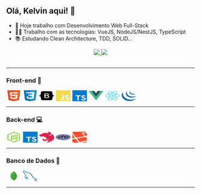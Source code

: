 ## Olá, Kelvin aqui! 👋

<!-- Apresentação -->
- 🔭 Hoje trabalho com Desenvolvimento Web Full-Stack
- 👨‍💻 Trabalho com as tecnologias: VueJS, NodeJS/NestJS, TypeScript
- 📚 Estudando Clean Architecture, TDD, SOLID... 

<!-- Painel de Trabalhos -->
<div align="center">
  <a href="https://github.com/KelpGF">
    <img height="180em" src="https://github-readme-stats.vercel.app/api?username=kelpgf&show_icons=true&theme=dracula&include_all_commits=true&count_private=true"/>
    <img height="180em" src="https://github-readme-stats.vercel.app/api/top-langs/?username=kelpgf&layout=compact&langs_count=7&theme=dracula"/>
  </a>
</div>
  
<br>
<!-- Tecnologias -->  
<div style="display: inline_block">  
  <hr>
  <h3>Front-end 📱</h3>
  <img align="center" alt="Kelvin-HTML" title="HTML" height="30" width="40" src="https://raw.githubusercontent.com/devicons/devicon/master/icons/html5/html5-original.svg">
  <img align="center" alt="Kelvin-CSS" title="CSS" height="30" width="40" src="https://raw.githubusercontent.com/devicons/devicon/master/icons/css3/css3-original.svg">
  <img align="center" alt="Kelvin-bootstrap" title="bootstrap" height="30" width="40" src="https://raw.githubusercontent.com/devicons/devicon/master/icons/bootstrap/bootstrap-plain.svg">
  <img align="center" alt="Kelvin-Javascript" title="Javascript" height="30" width="40" src="https://raw.githubusercontent.com/devicons/devicon/master/icons/javascript/javascript-plain.svg">
  <img align="center" alt="Kelvin-Typescript" title="Typescript" height="30" width="40" src="https://raw.githubusercontent.com/devicons/devicon/master/icons/typescript/typescript-plain.svg">
  <img align="center" alt="Kelvin-Vue" title="Vue" height="30" width="40" src="https://raw.githubusercontent.com/devicons/devicon/master/icons/vuejs/vuejs-original.svg">
  <img align="center" alt="Kelvin-React" title="React" height="30" width="40" src="https://raw.githubusercontent.com/devicons/devicon/master/icons/react/react-original.svg">
  <img align="center" alt="Kelvin-jquery" title="jquery" height="30" width="40" src="https://raw.githubusercontent.com/devicons/devicon/master/icons/jquery/jquery-original.svg">

  <hr>
  <h3>Back-end 💻</h3>
  <img align="center" alt="Kelvin-nodejs" title="nodejs" height="30" width="40" src="https://raw.githubusercontent.com/devicons/devicon/master/icons/nodejs/nodejs-original.svg">
  <img align="center" alt="Kelvin-Typescript" title="Typescript" height="30" width="40" src="https://raw.githubusercontent.com/devicons/devicon/master/icons/typescript/typescript-plain.svg">
  <img align="center" alt="Kelvin-nestjs" title="nestjs" height="30" width="40" src="https://raw.githubusercontent.com/devicons/devicon/master/icons/nestjs/nestjs-plain.svg">
  <img align="center" alt="Kelvin-PHP" title="PHP" height="30" width="40" src="https://raw.githubusercontent.com/devicons/devicon/master/icons/php/php-original.svg">
  <img align="center" alt="Kelvin-laravel" title="laravel" height="30" width="40" src="https://raw.githubusercontent.com/devicons/devicon/master/icons/laravel/laravel-plain.svg">

  <hr>
  <h3>Banco de Dados 💾</h3>
  <img align="center" alt="Kelvin-mongodb" title="mongodb" height="30" width="40" src="https://raw.githubusercontent.com/devicons/devicon/master/icons/mongodb/mongodb-original.svg">
  <img align="center" alt="Kelvin-mysql" title="mysql" height="30" width="40" src="https://raw.githubusercontent.com/devicons/devicon/master/icons/mysql/mysql-original.svg">
</div>

<hr>
